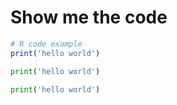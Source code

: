 # Show me the code

```R
# R code example
print('hello world')
```

```python
print('hello world')
```

```python
print('hello world')
```
